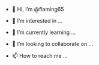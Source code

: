 - 👋 Hi, I’m @flaming65
- 👀 I’m interested in ... 
- 🌱 I’m currently learning ...



- 💞️ I’m looking to collaborate on ...
- 📫 How to reach me ...

<!---
flaming65/flaming65 is a ✨ special ✨ repository because its `README.md` (this file) appears on your GitHub profile.
You can click the Preview link to take a look at your changes.
--->

